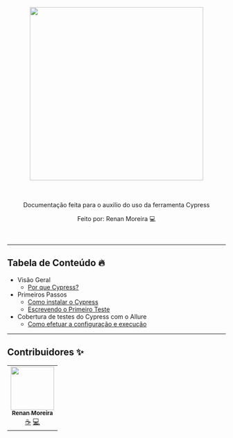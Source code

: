 
<div align="center">
  <div>
    <img 
    src="https://cloud.githubusercontent.com/assets/1268976/20607953/d7ae489c-b24a-11e6-9cc4-91c6c74c5e88.png"
    width="400"
    />
  </div>
  <br/>
  <br/>
	</a>
  <p>Documentação feita para o auxilio do uso da ferramenta Cypress </p>
  <p>Feito por: Renan Moreira 💻 </p>
</div>
<br/>

---

## **Tabela de Conteúdo** 🔥

- Visão Geral
    - [Por que Cypress?](pages/overview/porque-cypress.md)
- Primeiros Passos
    - [Como instalar o Cypress](pages/getting-started/instalando-cypress.md)
    - [Escrevendo o Primeiro Teste](pages/getting-started/escrevendo-seu-primeiro-teste.md)
- Cobertura de testes do Cypress com o Allure
  - [Como efetuar a configuração e execução](pages/getting-started/assertions.md)

    

---

## Contribuidores ✨



<!-- ALL-CONTRIBUTORS-LIST:START - Do not remove or modify this section -->
<!-- prettier-ignore-start -->
<!-- markdownlint-disable -->
<table>
  <tr>
    <td align="center"><a href="https://www.linkedin.com/in/renan-moreira-489361250/"><img src="https://avatars.githubusercontent.com/u/79643030?s=400&u=0e628819936a0552350d90886359b92905c28067&v=4" width="100px;" alt=""/><br /><sub><b>Renan Moreira</b></sub></a><br /><a href="#" title="">☕</a> <a href="" title="Code">💻</a></td>

</table>

<!-- markdownlint-restore -->
<!-- prettier-ignore-end -->

<!-- ALL-CONTRIBUTORS-LIST:END -->
<!-- markdownlint-disable -->



<!-- markdownlint-restore -->
